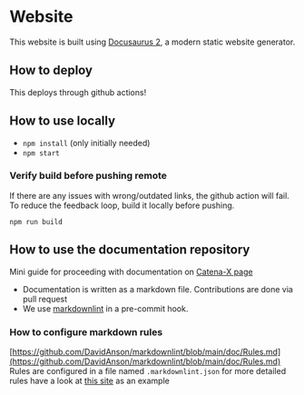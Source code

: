 # Website

This website is built using [Docusaurus 2](https://docusaurus.io/), a modern static website generator.

## How to deploy

This deploys through github actions!

## How to use locally

- `npm install` (only initially needed)
- `npm start`

### Verify build before pushing remote

If there are any issues with wrong/outdated links, the github action will fail. To reduce the feedback loop, build it locally before pushing.

`npm run build`

## How to use the documentation repository

Mini guide for proceeding with documentation on [Catena-X page](https://catenax-ng.github.io/)

- Documentation is written as a markdown file. Contributions are done via pull request
- We use [markdownlint](https://www.npmjs.com/package/markdownlint) in a pre-commit hook.

### How to configure markdown rules

[https://github.com/DavidAnson/markdownlint/blob/main/doc/Rules.md](https://github.com/DavidAnson/markdownlint/blob/main/doc/Rules.md)
Rules are configured in a file named `.markdownlint.json`
for more detailed rules have a look at [this site](https://github.com/DavidAnson/markdownlint/blob/main/doc/Rules.md) as an example
